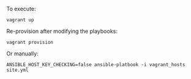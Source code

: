 To execute:

    vagrant up

Re-provision after modifying the playbooks:

    vagrant provision

Or manually:

    ANSIBLE_HOST_KEY_CHECKING=false ansible-platbook -i vagrant_hosts site.yml
